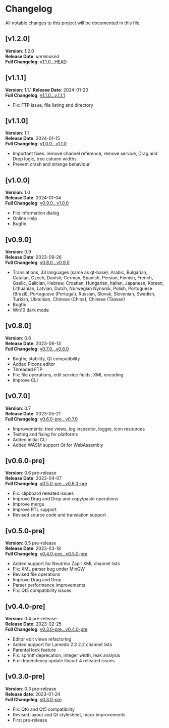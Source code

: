 # Changelog

All notable changes to this project will be documented in this file.


## [v1.2.0]

**Version**: 1.2.0  
**Release Date**: *unreleased*  
**Full Changelog**: [v1.1.0...HEAD](https://github.com/ctlcltd/e2-sat-editor/compare/v1.1.0...HEAD)


## [v1.1.1]

**Version**: 1.1.1 
**Release Date**: 2024-01-20  
**Full Changelog**: [v1.1.0...v.1.1.1](https://github.com/ctlcltd/e2-sat-editor/compare/v1.1.0...v.1.1.1)

- Fix: FTP issue, file listing and directory


## [v1.1.0]

**Version**: 1.1  
**Release Date**: 2024-01-15  
**Full Changelog**: [v1.0.0...v1.1.0](https://github.com/ctlcltd/e2-sat-editor/compare/v1.0.0...v1.1.0)

- Important fixes: remove channel reference, remove service, Drag and Drop logic, tree column widths
- Prevent crash and strange behaviour


## [v1.0.0]

**Version**: 1.0  
**Release Date**: 2024-01-04  
**Full Changelog**: [v0.9.0...v1.0.0](https://github.com/ctlcltd/e2-sat-editor/compare/v0.9.0...v1.0.0)

- File Information dialog
- Online Help
- Bugfix


## [v0.9.0]

**Version**: 0.9  
**Release Date**: 2023-09-26  
**Full Changelog**: [v0.8.0...v0.9.0](https://github.com/ctlcltd/e2-sat-editor/compare/v0.8.0...v0.9.0)

- Translations, 33 languages (same as qt-base): Arabic, Bulgarian, Catalan, Czech, Danish, German, Spanish, Persian, Finnish, French, Gaelic, Galician, Hebrew, Croatian, Hungarian, Italian, Japanese, Korean, Lithuanian, Latvian, Dutch, Norwegian Nynorsk, Polish, Portuguese (Brazil), Portuguese (Portugal), Russian, Slovak, Slovenian, Swedish, Turkish, Ukrainian, Chinese (China), Chinese (Taiwan)
- Bugfix
- Win10 dark mode


## [v0.8.0]

**Version**: 0.8  
**Release Date**: 2023-06-13  
**Full Changelog**: [v0.7.0...v0.8.0](https://github.com/ctlcltd/e2-sat-editor/compare/v0.7.0...v0.8.0)

- Bugfix, stability, Qt compatibility
- Added Picons editor
- Threaded FTP
- Fix: file operations, edit service fields, XML encoding
- Improve CLI


## [v0.7.0]

**Version**: 0.7  
**Release Date**: 2023-05-21  
**Full Changelog**: [v0.6.0-pre...v0.7.0](https://github.com/ctlcltd/e2-sat-editor/compare/v0.6.0-pre...v0.7.0)

- Improvements: tree views, log inspector, logger, icon resources
- Testing and fixing for platforms
- Added initial CLI
- Added WASM support Qt for WebAssembly


## [v0.6.0-pre]

**Version**: 0.6 pre-release  
**Release Date**: 2023-04-07  
**Full Changelog**: [v0.5.0-pre...v0.6.0-pre](https://github.com/ctlcltd/e2-sat-editor/compare/v0.5.0-pre...v0.6.0-pre)

- Fix: clipboard releated issues
- Improve Drag and Drop and copy/paste operations
- Improve merge
- Improve RTL support
- Revised source code and translation support


## [v0.5.0-pre]

**Version**: 0.5 pre-release  
**Release Date**: 2023-03-18  
**Full Changelog**: [v0.4.0-pre...v0.5.0-pre](https://github.com/ctlcltd/e2-sat-editor/compare/v0.4.0-pre...v0.5.0-pre)

- Added support for Neutrino Zapit XML channel lists
- Fix: XML parser bug under MinGW
- Revised file operations
- Improve Drag and Drop
- Parser performance improvements
- Fix: Qt5 compatibility issues

## [v0.4.0-pre]

**Version**: 0.4 pre-release  
**Release Date**: 2023-02-25  
**Full Changelog**: [v0.3.0-pre...v0.4.0-pre](https://github.com/ctlcltd/e2-sat-editor/compare/v0.3.0-pre...v0.4.0-pre)

- Editor edit views refactoring
- Added support for Lamedb 2.3 2.2 channel lists
- Parental lock feature
- Fix: sprintf deprecation, integer width, leak analysis
- Fix: dependency update libcurl-4 releated issues

## [v0.3.0-pre]

**Version**: 0.3 pre-release  
**Release date**: 2023-01-24  
**Full Changelog**: [v0.3.0-pre](https://github.com/ctlcltd/e2-sat-editor/commits/v0.3.0-pre)

- Fix: Qt6 and Qt5 compatibility
- Revised layout and Qt stylesheet, macx improvements
- First pre-release

